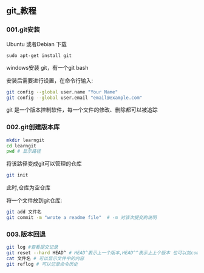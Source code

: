 ## git_教程

### 001.git安装

Ubuntu 或者Debian 下载

```github
sudo apt-get install git 
```

windows安装 git，有一个git bash

安装后需要进行设置，在命令行输入:

```bash
git config --global user.name "Your Name"
git config --global user.email "email@example.com"
```

git 是一个版本控制软件，每一个文件的修改、删除都可以被追踪

### 002.git创建版本库

```bash
mkdir learngit
cd learngit
pwd # 显示路径
```

将该路径变成git可以管理的仓库

```bash
git init 
```

此时,仓库为空仓库

将一个文件放到git仓库:

```bash
git add 文件名
git commit -m "wrote a readme file"  # -m 对该次提交的说明
```

### 003.版本回退

```bash
git log #查看提交记录
git reset --hard HEAD^ # HEAD^表示上一个版本,HEAD^^表示上上个版本 也可以加commit id
cat 文件名 # 可以显示文件中的内容
git reflog # 可以记录命令历史
```

